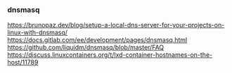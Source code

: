 ### dnsmasq

https://brunopaz.dev/blog/setup-a-local-dns-server-for-your-projects-on-linux-with-dnsmasq/
https://docs.gitlab.com/ee/development/pages/dnsmasq.html
https://github.com/liquidm/dnsmasq/blob/master/FAQ
https://discuss.linuxcontainers.org/t/lxd-container-hostnames-on-the-host/11789
